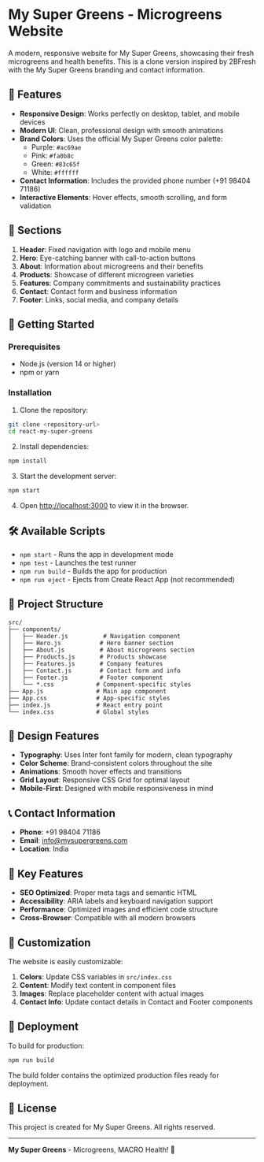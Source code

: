 # My Super Greens - Microgreens Website

A modern, responsive website for My Super Greens, showcasing their fresh microgreens and health benefits. This is a clone version inspired by 2BFresh with the My Super Greens branding and contact information.

## 🌱 Features

- **Responsive Design**: Works perfectly on desktop, tablet, and mobile devices
- **Modern UI**: Clean, professional design with smooth animations
- **Brand Colors**: Uses the official My Super Greens color palette:
  - Purple: `#ac69ae`
  - Pink: `#fa0b8c`
  - Green: `#83c65f`
  - White: `#ffffff`
- **Contact Information**: Includes the provided phone number (+91 98404 71186)
- **Interactive Elements**: Hover effects, smooth scrolling, and form validation

## 📱 Sections

1. **Header**: Fixed navigation with logo and mobile menu
2. **Hero**: Eye-catching banner with call-to-action buttons
3. **About**: Information about microgreens and their benefits
4. **Products**: Showcase of different microgreen varieties
5. **Features**: Company commitments and sustainability practices
6. **Contact**: Contact form and business information
7. **Footer**: Links, social media, and company details

## 🚀 Getting Started

### Prerequisites

- Node.js (version 14 or higher)
- npm or yarn

### Installation

1. Clone the repository:
```bash
git clone <repository-url>
cd react-my-super-greens
```

2. Install dependencies:
```bash
npm install
```

3. Start the development server:
```bash
npm start
```

4. Open [http://localhost:3000](http://localhost:3000) to view it in the browser.

## 🛠️ Available Scripts

- `npm start` - Runs the app in development mode
- `npm test` - Launches the test runner
- `npm run build` - Builds the app for production
- `npm run eject` - Ejects from Create React App (not recommended)

## 📁 Project Structure

```
src/
├── components/
│   ├── Header.js          # Navigation component
│   ├── Hero.js           # Hero banner section
│   ├── About.js          # About microgreens section
│   ├── Products.js       # Products showcase
│   ├── Features.js       # Company features
│   ├── Contact.js        # Contact form and info
│   ├── Footer.js         # Footer component
│   └── *.css            # Component-specific styles
├── App.js               # Main app component
├── App.css              # App-specific styles
├── index.js             # React entry point
└── index.css            # Global styles
```

## 🎨 Design Features

- **Typography**: Uses Inter font family for modern, clean typography
- **Color Scheme**: Brand-consistent colors throughout the site
- **Animations**: Smooth hover effects and transitions
- **Grid Layout**: Responsive CSS Grid for optimal layout
- **Mobile-First**: Designed with mobile responsiveness in mind

## 📞 Contact Information

- **Phone**: +91 98404 71186
- **Email**: info@mysupergreens.com
- **Location**: India

## 🌟 Key Features

- **SEO Optimized**: Proper meta tags and semantic HTML
- **Accessibility**: ARIA labels and keyboard navigation support
- **Performance**: Optimized images and efficient code structure
- **Cross-Browser**: Compatible with all modern browsers

## 📝 Customization

The website is easily customizable:

1. **Colors**: Update CSS variables in `src/index.css`
2. **Content**: Modify text content in component files
3. **Images**: Replace placeholder content with actual images
4. **Contact Info**: Update contact details in Contact and Footer components

## 🚀 Deployment

To build for production:

```bash
npm run build
```

The build folder contains the optimized production files ready for deployment.

## 📄 License

This project is created for My Super Greens. All rights reserved.

---

**My Super Greens** - Microgreens, MACRO Health! 🌱 
